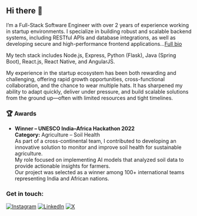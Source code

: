 ## Hi there 👋

I’m a Full-Stack Software Engineer with over 2 years of experience working in startup environments. I specialize in building robust and scalable backend systems, including RESTful APIs and database integrations, as well as developing secure and high-performance frontend applications...[Full bio](https://www.linkedin.com/in/washingtone-otieno-1157bb198/)

My tech stack includes Node.js, Express, Python (Flask), Java (Spring Boot), React.js, React Native, and AngularJS. 

My experience in the startup ecosystem has been both rewarding and challenging, offering rapid growth opportunities, cross-functional collaboration, and the chance to wear multiple hats. It has sharpened my ability to adapt quickly, deliver under pressure, and build scalable solutions from the ground up—often with limited resources and tight timelines.

### 🏆 Awards

- **Winner – UNESCO India–Africa Hackathon 2022**  
**Category:** Agriculture – Soil Health  
As part of a cross-continental team, I contributed to developing an innovative solution to monitor and improve soil health for sustainable agriculture.  
My role focused on implementing AI models that analyzed soil data to provide actionable insights for farmers.  
Our project was selected as a winner among 100+ international teams representing India and African nations.



### Get in touch:
[![Instagram](https://img.shields.io/badge/Instagram-%23E4405F.svg?logo=Instagram&logoColor=white)](https://instagram.com/ow_jalango) [![LinkedIn](https://img.shields.io/badge/LinkedIn-%230077B5.svg?logo=linkedin&logoColor=white)](https://linkedin.com/in/washingtone-otieno-1157bb198/) [![X](https://img.shields.io/badge/X-black.svg?logo=X&logoColor=white)](https://x.com/ow_jalango) 


<!--
**Oj-washingtone/Oj-washingtone** is a ✨ _special_ ✨ repository because its `README.md` (this file) appears on your GitHub profile.

Here are some ideas to get you started:

- 🔭 I’m currently working on ...
- 🌱 I’m currently learning ...
- 👯 I’m looking to collaborate on ...
- 🤔 I’m looking for help with ...
- 💬 Ask me about ...
- 📫 How to reach me: ...
- 😄 Pronouns: ...
- ⚡ Fun fact: ...
-->
